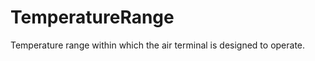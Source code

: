 TemperatureRange
================

Temperature range within which the air terminal is designed to operate.

